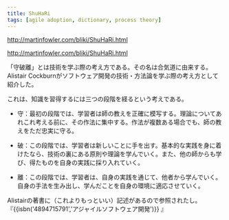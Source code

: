 ```yaml
---
title: ShuHaRi
tags: [agile adoption, dictionary, process theory]
---
```


http://martinfowler.com/bliki/ShuHaRi.html

http://martinfowler.com/bliki/ShuHaRi.html



「守破離」とは技術を学ぶ際の考え方である。その名は合気道に由来する。
Alistair Cockburnがソフトウェア開発の技術・方法論を学ぶ際の考え方として紹介した。



これは、知識を習得するには三つの段階を経るという考えである。



* 守：最初の段階では、学習者は師の教えを正確に模写する。理論についてあれこれ考える前に、その作法に集中する。作法が複数ある場合でも、師の教えをただ忠実に守る。



* 破：この段階では、学習者は新しいことに手を出す。基本的な実践を身に着けたなら、技術の裏にある原則や理論を学んでいく。また、他の師からも学び、得たものを自身の実践に採り入れていく。



* 離：この段階では、学習者は、自身の実践を通じて、他者から学んでいく。自身の手法を生み出し、学んだことを自身の環境に適応させていく。



Alistairの著書に（これよりもっといい）記述があるので参照されたし。『{{isbn('4894715791','アジャイルソフトウェア開発')}}
』
